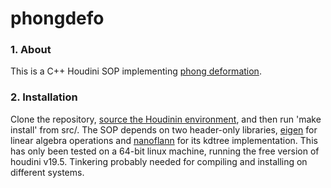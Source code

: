 # phongdefo

### 1. About

This is a C++ Houdini SOP implementing [phong deformation](https://graphics.pixar.com/library/PhongDefo/paper.pdf).

### 2. Installation

Clone the repository, [source the Houdinin environment](https://www.sidefx.com/docs/hdk/_h_d_k__intro__compiling.html), and then run 'make install' from src/. The SOP depends on two header-only libraries, [eigen](https://gitlab.com/libeigen/eigen) for linear algebra operations and [nanoflann](https://github.com/jlblancoc/nanoflann) for its kdtree implementation. This has only been tested on a 64-bit linux machine, running the free version of houdini v19.5. Tinkering probably needed for compiling and installing on different systems.
